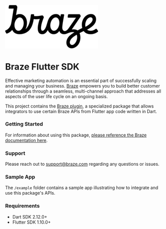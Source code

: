 <img src="https://raw.githubusercontent.com/Appboy/appboy-ios-sdk/master/braze-logo.png" width="300" title="Braze Logo" />

# Braze Flutter SDK

Effective marketing automation is an essential part of successfully scaling and managing your business. [Braze](https://www.braze.com/) empowers you to build better customer relationships through a seamless, multi-channel approach that addresses all aspects of the user life cycle on an ongoing basis.

This project contains the [Braze plugin](https://pub.dev/packages/braze_plugin), a specialized package that allows integrators to use certain Braze APIs from Flutter app code written in Dart.

### Getting Started

For information about using this package, [please reference the Braze documentation here](https://www.braze.com/docs/developer_guide/platform_integration_guides/flutter/flutter_sdk_integration/).

### Support

Please reach out to support@braze.com regarding any questions or issues.

### Sample App

The `/example` folder contains a sample app illustrating how to integrate and use this package's APIs.

### Requirements
- Dart SDK 2.12.0+
- Flutter SDK 1.10.0+
